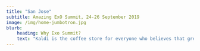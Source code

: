 ```yaml
---
title: "San Jose"
subtitle: Amazing ExO Summit, 24-26 September 2019
image: /img/home-jumbotron.jpg
blurb:
    heading: Why Exo Summit?
    text: "Kaldi is the coffee store for everyone who believes that great coffee shouldn't just taste good, it should do good too. We source all of our beans directly from small scale sustainable farmers and make sure part of the profits are reinvested in their communities."
---
```


